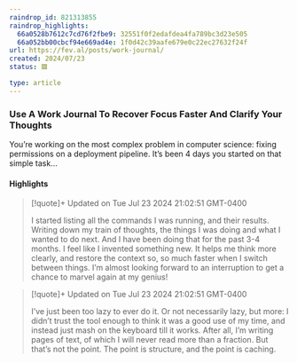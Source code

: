 ```yaml
---
raindrop_id: 821313855
raindrop_highlights:
  66a0528b7612c7cd76f2fbe9: 32551f0f2edafdea4fa789bc3d23e505
  66a052bb00cbcf94e669ad4e: 1f0d42c39aafe679e0c22ec27632f24f
url: https://fev.al/posts/work-journal/
created: 2024/07/23
status: 🟥

type: article
---
```



### Use A Work Journal To Recover Focus Faster And Clarify Your Thoughts

You’re working on the most complex problem in computer science: fixing permissions on a deployment pipeline. It’s been 4 days you started on that simple task...

#### Highlights

> [!quote]+ Updated on Tue Jul 23 2024 21:02:51 GMT-0400
>
> I started listing all the commands I was running, and their results. Writing down my train of thoughts, the things I was doing and what I wanted to do next. And I have been doing that for the past 3-4 months. I feel like I invented something new. It helps me think more clearly, and restore the context so, so much faster when I switch between things. I’m almost looking forward to an interruption to get a chance to marvel again at my genius!

> [!quote]+ Updated on Tue Jul 23 2024 21:02:51 GMT-0400
>
> I’ve just been too lazy to ever do it. Or not necessarily lazy, but more: I didn’t trust the tool enough to think it was a good use of my time, and instead just mash on the keyboard till it works. After all, I’m writing pages of text, of which I will never read more than a fraction. But that’s not the point. The point is structure, and the point is caching.
